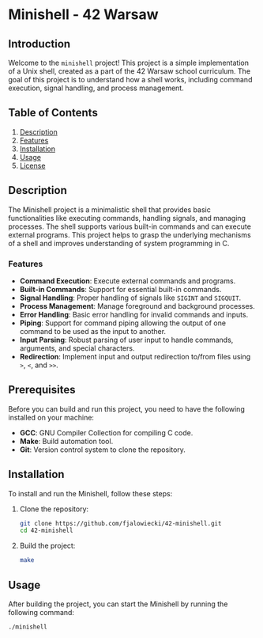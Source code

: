 # Minishell - 42 Warsaw

## Introduction

Welcome to the `minishell` project! This project is a simple implementation of a Unix shell, created as a part of the 42 Warsaw school curriculum. The goal of this project is to understand how a shell works, including command execution, signal handling, and process management.

## Table of Contents

1. [Description](#description)
2. [Features](#features)
3. [Installation](#installation)
4. [Usage](#usage)
6. [License](#license)

## Description

The Minishell project is a minimalistic shell that provides basic functionalities like executing commands, handling signals, and managing processes. The shell supports various built-in commands and can execute external programs. This project helps to grasp the underlying mechanisms of a shell and improves understanding of system programming in C.

### Features
- **Command Execution**: Execute external commands and programs.
- **Built-in Commands**: Support for essential built-in commands.
- **Signal Handling**: Proper handling of signals like `SIGINT` and `SIGQUIT`.
- **Process Management**: Manage foreground and background processes.
- **Error Handling**: Basic error handling for invalid commands and inputs.
- **Piping**: Support for command piping allowing the output of one command to be used as the input to another.
- **Input Parsing**: Robust parsing of user input to handle commands, arguments, and special characters.
- **Redirection**: Implement input and output redirection to/from files using `>`, `<`, and `>>`.

## Prerequisites

Before you can build and run this project, you need to have the following installed on your machine:
- **GCC**: GNU Compiler Collection for compiling C code.
- **Make**: Build automation tool.
- **Git**: Version control system to clone the repository.

## Installation

To install and run the Minishell, follow these steps:

1. Clone the repository:
    ```sh
    git clone https://github.com/fjalowiecki/42-minishell.git
    cd 42-minishell
    ```

2. Build the project:
    ```sh
    make
    ```

## Usage

After building the project, you can start the Minishell by running the following command:
```sh
./minishell
```
